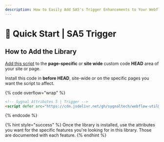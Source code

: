 ```yaml
---
description: How to Easily Add SA5's Trigger Enhancements to Your Webflow Site
---
```


# 🚀 Quick Start | SA5 Trigger

## How to Add the Library <a href="#step-1---add-the-library" id="step-1---add-the-library"></a>

[Add this script](../overview/how-to-add-custom-code.md) to the **page-specific** or **site wide** custom code **HEAD** area of your site or page.&#x20;

Install this code in **before HEAD**, site-wide or on the specific pages you want the script to affect.

{% code overflow="wrap" %}
```html
<!-- Sygnal Attributes 5 | Trigger --> 
<script defer src="https://cdn.jsdelivr.net/gh/sygnaltech/webflow-util@5.2.25/dist/nocode/webflow-ix.js"></script> 
```
{% endcode %}

{% hint style="success" %}
Once the library is installed, use the attributes you want for the specific features you're looking for in this library. Those are documented with each feature.&#x20;
{% endhint %}

